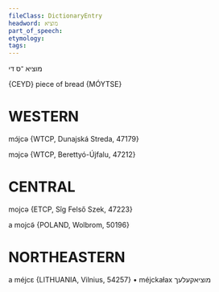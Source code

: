 ```yaml
---
fileClass: DictionaryEntry
headword: מוציא
part_of_speech: 
etymology: 
tags: 
---
```

מוציא
־ס
די

{CEYD}
piece of bread {MÓYTSE}

WESTERN
========

mɔ́jcə {WTCP, Dunajská Streda, 47179}

mɔjcə {WTCP, Berettyó-Újfalu, 47212}

CENTRAL
========

mojcə {ETCP, Sîg Felső Szek, 47223}

a mojcə̃ {POLAND, Wolbrom, 50196}

NORTHEASTERN
==============

a méjcɛ {LITHUANIA, Vilnius, 54257}
	•	méjckaɫax מוציאקעלעך
